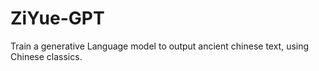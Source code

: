 # ZiYue-GPT
Train a generative Language model to output ancient chinese text, using Chinese classics. 
